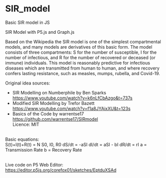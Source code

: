 # SIR_model
Basic SIR model in JS

SIR Model with P5.js and Graph.js 

Based on the Wikipedia the SIR model is one of the simplest compartmental models, 
and many models are derivatives of this basic form. The model consists of three compartments: 
S for the number of susceptible, I for the number of infectious, and R for the number of recovered or deceased 
(or immune) individuals. This model is reasonably predictive for infectious diseases which are transmitted from
human to human, and where recovery confers lasting resistance, such as measles, mumps, rubella, and Covid-19.

  Original idea sources:
  - SIR Modelling on Numberphile by Ben Sparks
      https://www.youtube.com/watch?v=k6nLfCbAzgo&t=737s
  - Modified SIR Modelling by Trefor Bazett
      https://www.youtube.com/watch?v=f1a8JYAixXU&t=123s
  - Basics of the Code by warrentse17
      https://github.com/warrentse17/SIRmodel
  <br>Licence: MIT
  
  <br>Basic equations:<br>
  S(t)+I(t)+R(t) = N
  S0, I0, R0
  dS/dt = -aSI
  dI/dt = aSI - bI
  dR/dt = rI
  a = Transmission Rate
  b = Recovery Rate
  
  
  <br>Live code on P5 Web Editor: https://editor.p5js.org/corefox01/sketches/EptduXSAd
